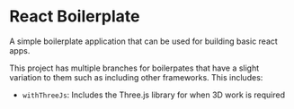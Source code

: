 # React Boilerplate

A simple boilerplate application that can be used for building basic react apps.

This project has multiple branches for boilerpates that have a slight variation to them such as including other frameworks.
This includes: 
- `withThreeJs`: Includes the Three.js library for when 3D work is required